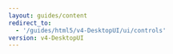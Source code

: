 ```yaml
---
layout: guides/content
redirect_to:
  - '/guides/html5/v4-DesktopUI/ui/controls'
version: v4-DesktopUI
---
```

